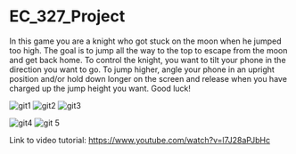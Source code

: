 # EC_327_Project

In this game you are a knight who got stuck on the moon when he jumped too high. The goal is to jump all the way to the top to escape from the moon and get back home. To control the knight, you want to tilt your phone in the direction you want to go. To jump higher,
angle your phone in an upright position and/or hold down longer on the screen and release when you have charged up the jump height you want. Good luck!


![git1](https://github.com/rps9/EC_327_Project/assets/147011183/f61236b2-e6ca-40a3-9615-30ccfdfdaa0d) ![git2](https://github.com/rps9/EC_327_Project/assets/147011183/367d0ac1-f9ac-4e63-8098-07f65c06cc7e) ![git3](https://github.com/rps9/EC_327_Project/assets/147011183/9f937451-6c2e-465e-b64b-ad9a28aba297)


![git4](https://github.com/rps9/EC_327_Project/assets/147011183/c4213c55-85c6-4267-997b-3785e01dec2c) ![git 5](https://github.com/rps9/EC_327_Project/assets/147011183/21566e01-c5d5-4046-8d6b-d557f7fc46d4)


Link to video tutorial: https://www.youtube.com/watch?v=l7J28aPJbHc 
